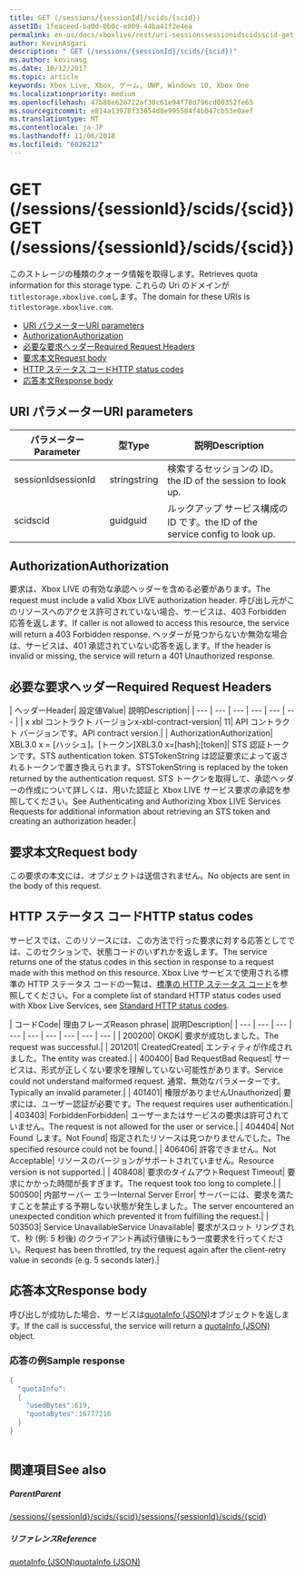 ```yaml
---
title: GET (/sessions/{sessionId}/scids/{scid})
assetID: 1feaceed-ba0d-0b0c-e809-44ba41f2e4ea
permalink: en-us/docs/xboxlive/rest/uri-sessionssessionidscidsscid-get.html
author: KevinAsgari
description: " GET (/sessions/{sessionId}/scids/{scid})"
ms.author: kevinasg
ms.date: 10/12/2017
ms.topic: article
keywords: Xbox Live, Xbox, ゲーム, UWP, Windows 10, Xbox One
ms.localizationpriority: medium
ms.openlocfilehash: 47b88e62b722af30c61e94f78d796cd00352fe65
ms.sourcegitcommit: e814a13978f33654d8e995584f4b047cb53e0aef
ms.translationtype: MT
ms.contentlocale: ja-JP
ms.lasthandoff: 11/06/2018
ms.locfileid: "6026212"
---
```

# <a name="get-sessionssessionidscidsscid"></a><span data-ttu-id="93c7a-104">GET (/sessions/{sessionId}/scids/{scid})</span><span class="sxs-lookup"><span data-stu-id="93c7a-104">GET (/sessions/{sessionId}/scids/{scid})</span></span>
<span data-ttu-id="93c7a-105">このストレージの種類のクォータ情報を取得します。</span><span class="sxs-lookup"><span data-stu-id="93c7a-105">Retrieves quota information for this storage type.</span></span> <span data-ttu-id="93c7a-106">これらの Uri のドメインが`titlestorage.xboxlive.com`します。</span><span class="sxs-lookup"><span data-stu-id="93c7a-106">The domain for these URIs is `titlestorage.xboxlive.com`.</span></span>
 
  * [<span data-ttu-id="93c7a-107">URI パラメーター</span><span class="sxs-lookup"><span data-stu-id="93c7a-107">URI parameters</span></span>](#ID4EX)
  * [<span data-ttu-id="93c7a-108">Authorization</span><span class="sxs-lookup"><span data-stu-id="93c7a-108">Authorization</span></span>](#ID4ECB)
  * [<span data-ttu-id="93c7a-109">必要な要求ヘッダー</span><span class="sxs-lookup"><span data-stu-id="93c7a-109">Required Request Headers</span></span>](#ID4ENB)
  * [<span data-ttu-id="93c7a-110">要求本文</span><span class="sxs-lookup"><span data-stu-id="93c7a-110">Request body</span></span>](#ID4EWC)
  * [<span data-ttu-id="93c7a-111">HTTP ステータス コード</span><span class="sxs-lookup"><span data-stu-id="93c7a-111">HTTP status codes</span></span>](#ID4EBD)
  * [<span data-ttu-id="93c7a-112">応答本文</span><span class="sxs-lookup"><span data-stu-id="93c7a-112">Response body</span></span>](#ID4E2H)
 
<a id="ID4EX"></a>

 
## <a name="uri-parameters"></a><span data-ttu-id="93c7a-113">URI パラメーター</span><span class="sxs-lookup"><span data-stu-id="93c7a-113">URI parameters</span></span>
 
| <span data-ttu-id="93c7a-114">パラメーター</span><span class="sxs-lookup"><span data-stu-id="93c7a-114">Parameter</span></span>| <span data-ttu-id="93c7a-115">型</span><span class="sxs-lookup"><span data-stu-id="93c7a-115">Type</span></span>| <span data-ttu-id="93c7a-116">説明</span><span class="sxs-lookup"><span data-stu-id="93c7a-116">Description</span></span>| 
| --- | --- | --- | 
| <span data-ttu-id="93c7a-117">sessionId</span><span class="sxs-lookup"><span data-stu-id="93c7a-117">sessionId</span></span>| <span data-ttu-id="93c7a-118">string</span><span class="sxs-lookup"><span data-stu-id="93c7a-118">string</span></span>| <span data-ttu-id="93c7a-119">検索するセッションの ID。</span><span class="sxs-lookup"><span data-stu-id="93c7a-119">the ID of the session to look up.</span></span>| 
| <span data-ttu-id="93c7a-120">scid</span><span class="sxs-lookup"><span data-stu-id="93c7a-120">scid</span></span>| <span data-ttu-id="93c7a-121">guid</span><span class="sxs-lookup"><span data-stu-id="93c7a-121">guid</span></span>| <span data-ttu-id="93c7a-122">ルックアップ サービス構成の ID です。</span><span class="sxs-lookup"><span data-stu-id="93c7a-122">the ID of the service config to look up.</span></span>| 
  
<a id="ID4ECB"></a>

 
## <a name="authorization"></a><span data-ttu-id="93c7a-123">Authorization</span><span class="sxs-lookup"><span data-stu-id="93c7a-123">Authorization</span></span>
 
<span data-ttu-id="93c7a-124">要求は、Xbox LIVE の有効な承認ヘッダーを含める必要があります。</span><span class="sxs-lookup"><span data-stu-id="93c7a-124">The request must include a valid Xbox LIVE authorization header.</span></span> <span data-ttu-id="93c7a-125">呼び出し元がこのリソースへのアクセス許可されていない場合、サービスは、403 Forbidden 応答を返します。</span><span class="sxs-lookup"><span data-stu-id="93c7a-125">If caller is not allowed to access this resource, the service will return a 403 Forbidden response.</span></span> <span data-ttu-id="93c7a-126">ヘッダーが見つからないか無効な場合は、サービスは、401 承認されていない応答を返します。</span><span class="sxs-lookup"><span data-stu-id="93c7a-126">If the header is invalid or missing, the service will return a 401 Unauthorized response.</span></span> 
  
<a id="ID4ENB"></a>

 
## <a name="required-request-headers"></a><span data-ttu-id="93c7a-127">必要な要求ヘッダー</span><span class="sxs-lookup"><span data-stu-id="93c7a-127">Required Request Headers</span></span>
 
| <span data-ttu-id="93c7a-128">ヘッダー</span><span class="sxs-lookup"><span data-stu-id="93c7a-128">Header</span></span>| <span data-ttu-id="93c7a-129">設定値</span><span class="sxs-lookup"><span data-stu-id="93c7a-129">Value</span></span>| <span data-ttu-id="93c7a-130">説明</span><span class="sxs-lookup"><span data-stu-id="93c7a-130">Description</span></span>| 
| --- | --- | --- | --- | --- | --- | 
| <span data-ttu-id="93c7a-131">x xbl コントラクト バージョン</span><span class="sxs-lookup"><span data-stu-id="93c7a-131">x-xbl-contract-version</span></span>| <span data-ttu-id="93c7a-132">1</span><span class="sxs-lookup"><span data-stu-id="93c7a-132">1</span></span>| <span data-ttu-id="93c7a-133">API コントラクト バージョンです。</span><span class="sxs-lookup"><span data-stu-id="93c7a-133">API contract version.</span></span>| 
| <span data-ttu-id="93c7a-134">Authorization</span><span class="sxs-lookup"><span data-stu-id="93c7a-134">Authorization</span></span>| <span data-ttu-id="93c7a-135">XBL3.0 x = [ハッシュ]。[トークン]</span><span class="sxs-lookup"><span data-stu-id="93c7a-135">XBL3.0 x=[hash];[token]</span></span>| <span data-ttu-id="93c7a-136">STS 認証トークンです。</span><span class="sxs-lookup"><span data-stu-id="93c7a-136">STS authentication token.</span></span> <span data-ttu-id="93c7a-137">STSTokenString は認証要求によって返されるトークンで置き換えられます。</span><span class="sxs-lookup"><span data-stu-id="93c7a-137">STSTokenString is replaced by the token returned by the authentication request.</span></span> <span data-ttu-id="93c7a-138">STS トークンを取得して、承認ヘッダーの作成について詳しくは、用いた認証と Xbox LIVE サービス要求の承認を参照してください。</span><span class="sxs-lookup"><span data-stu-id="93c7a-138">See Authenticating and Authorizing Xbox LIVE Services Requests for additional information about retrieving an STS token and creating an authorization header.</span></span>| 
  
<a id="ID4EWC"></a>

 
## <a name="request-body"></a><span data-ttu-id="93c7a-139">要求本文</span><span class="sxs-lookup"><span data-stu-id="93c7a-139">Request body</span></span>
 
<span data-ttu-id="93c7a-140">この要求の本文には、オブジェクトは送信されません。</span><span class="sxs-lookup"><span data-stu-id="93c7a-140">No objects are sent in the body of this request.</span></span>
  
<a id="ID4EBD"></a>

 
## <a name="http-status-codes"></a><span data-ttu-id="93c7a-141">HTTP ステータス コード</span><span class="sxs-lookup"><span data-stu-id="93c7a-141">HTTP status codes</span></span>
 
<span data-ttu-id="93c7a-142">サービスでは、このリソースには、この方法で行った要求に対する応答としてでは、このセクションで、状態コードのいずれかを返します。</span><span class="sxs-lookup"><span data-stu-id="93c7a-142">The service returns one of the status codes in this section in response to a request made with this method on this resource.</span></span> <span data-ttu-id="93c7a-143">Xbox Live サービスで使用される標準の HTTP ステータス コードの一覧は、[標準の HTTP ステータス コード](../../additional/httpstatuscodes.md)を参照してください。</span><span class="sxs-lookup"><span data-stu-id="93c7a-143">For a complete list of standard HTTP status codes used with Xbox Live Services, see [Standard HTTP status codes](../../additional/httpstatuscodes.md).</span></span>
 
| <span data-ttu-id="93c7a-144">コード</span><span class="sxs-lookup"><span data-stu-id="93c7a-144">Code</span></span>| <span data-ttu-id="93c7a-145">理由フレーズ</span><span class="sxs-lookup"><span data-stu-id="93c7a-145">Reason phrase</span></span>| <span data-ttu-id="93c7a-146">説明</span><span class="sxs-lookup"><span data-stu-id="93c7a-146">Description</span></span>| 
| --- | --- | --- | --- | --- | --- | --- | --- | --- | 
| <span data-ttu-id="93c7a-147">200</span><span class="sxs-lookup"><span data-stu-id="93c7a-147">200</span></span>| <span data-ttu-id="93c7a-148">OK</span><span class="sxs-lookup"><span data-stu-id="93c7a-148">OK</span></span>| <span data-ttu-id="93c7a-149">要求が成功しました。</span><span class="sxs-lookup"><span data-stu-id="93c7a-149">The request was successful.</span></span>| 
| <span data-ttu-id="93c7a-150">201</span><span class="sxs-lookup"><span data-stu-id="93c7a-150">201</span></span>| <span data-ttu-id="93c7a-151">Created</span><span class="sxs-lookup"><span data-stu-id="93c7a-151">Created</span></span>| <span data-ttu-id="93c7a-152">エンティティが作成されました。</span><span class="sxs-lookup"><span data-stu-id="93c7a-152">The entity was created.</span></span>| 
| <span data-ttu-id="93c7a-153">400</span><span class="sxs-lookup"><span data-stu-id="93c7a-153">400</span></span>| <span data-ttu-id="93c7a-154">Bad Request</span><span class="sxs-lookup"><span data-stu-id="93c7a-154">Bad Request</span></span>| <span data-ttu-id="93c7a-155">サービスは、形式が正しくない要求を理解していない可能性があります。</span><span class="sxs-lookup"><span data-stu-id="93c7a-155">Service could not understand malformed request.</span></span> <span data-ttu-id="93c7a-156">通常、無効なパラメーターです。</span><span class="sxs-lookup"><span data-stu-id="93c7a-156">Typically an invalid parameter.</span></span>| 
| <span data-ttu-id="93c7a-157">401</span><span class="sxs-lookup"><span data-stu-id="93c7a-157">401</span></span>| <span data-ttu-id="93c7a-158">権限がありません</span><span class="sxs-lookup"><span data-stu-id="93c7a-158">Unauthorized</span></span>| <span data-ttu-id="93c7a-159">要求には、ユーザー認証が必要です。</span><span class="sxs-lookup"><span data-stu-id="93c7a-159">The request requires user authentication.</span></span>| 
| <span data-ttu-id="93c7a-160">403</span><span class="sxs-lookup"><span data-stu-id="93c7a-160">403</span></span>| <span data-ttu-id="93c7a-161">Forbidden</span><span class="sxs-lookup"><span data-stu-id="93c7a-161">Forbidden</span></span>| <span data-ttu-id="93c7a-162">ユーザーまたはサービスの要求は許可されていません。</span><span class="sxs-lookup"><span data-stu-id="93c7a-162">The request is not allowed for the user or service.</span></span>| 
| <span data-ttu-id="93c7a-163">404</span><span class="sxs-lookup"><span data-stu-id="93c7a-163">404</span></span>| <span data-ttu-id="93c7a-164">Not Found します。</span><span class="sxs-lookup"><span data-stu-id="93c7a-164">Not Found</span></span>| <span data-ttu-id="93c7a-165">指定されたリソースは見つかりませんでした。</span><span class="sxs-lookup"><span data-stu-id="93c7a-165">The specified resource could not be found.</span></span>| 
| <span data-ttu-id="93c7a-166">406</span><span class="sxs-lookup"><span data-stu-id="93c7a-166">406</span></span>| <span data-ttu-id="93c7a-167">許容できません。</span><span class="sxs-lookup"><span data-stu-id="93c7a-167">Not Acceptable</span></span>| <span data-ttu-id="93c7a-168">リソースのバージョンがサポートされていません。</span><span class="sxs-lookup"><span data-stu-id="93c7a-168">Resource version is not supported.</span></span>| 
| <span data-ttu-id="93c7a-169">408</span><span class="sxs-lookup"><span data-stu-id="93c7a-169">408</span></span>| <span data-ttu-id="93c7a-170">要求のタイムアウト</span><span class="sxs-lookup"><span data-stu-id="93c7a-170">Request Timeout</span></span>| <span data-ttu-id="93c7a-171">要求にかかった時間が長すぎます。</span><span class="sxs-lookup"><span data-stu-id="93c7a-171">The request took too long to complete.</span></span>| 
| <span data-ttu-id="93c7a-172">500</span><span class="sxs-lookup"><span data-stu-id="93c7a-172">500</span></span>| <span data-ttu-id="93c7a-173">内部サーバー エラー</span><span class="sxs-lookup"><span data-stu-id="93c7a-173">Internal Server Error</span></span>| <span data-ttu-id="93c7a-174">サーバーには、要求を満たすことを禁止する予期しない状態が発生しました。</span><span class="sxs-lookup"><span data-stu-id="93c7a-174">The server encountered an unexpected condition which prevented it from fulfilling the request.</span></span>| 
| <span data-ttu-id="93c7a-175">503</span><span class="sxs-lookup"><span data-stu-id="93c7a-175">503</span></span>| <span data-ttu-id="93c7a-176">Service Unavailable</span><span class="sxs-lookup"><span data-stu-id="93c7a-176">Service Unavailable</span></span>| <span data-ttu-id="93c7a-177">要求がスロット リングされて、秒 (例: 5 秒後) のクライアント再試行値後にもう一度要求を行ってください。</span><span class="sxs-lookup"><span data-stu-id="93c7a-177">Request has been throttled, try the request again after the client-retry value in seconds (e.g. 5 seconds later).</span></span>| 
  
<a id="ID4E2H"></a>

 
## <a name="response-body"></a><span data-ttu-id="93c7a-178">応答本文</span><span class="sxs-lookup"><span data-stu-id="93c7a-178">Response body</span></span>
 
<span data-ttu-id="93c7a-179">呼び出しが成功した場合、サービスは[quotaInfo (JSON)](../../json/json-quota.md)オブジェクトを返します。</span><span class="sxs-lookup"><span data-stu-id="93c7a-179">If the call is successful, the service will return a [quotaInfo (JSON)](../../json/json-quota.md) object.</span></span> 
 
<a id="ID4EKAAC"></a>

 
### <a name="sample-response"></a><span data-ttu-id="93c7a-180">応答の例</span><span class="sxs-lookup"><span data-stu-id="93c7a-180">Sample response</span></span>
 

```cpp
{
  "quotaInfo":
  {
    "usedBytes":619,
    "quotaBytes":16777216
  }
}
         
```

   
<a id="ID4EWAAC"></a>

 
## <a name="see-also"></a><span data-ttu-id="93c7a-181">関連項目</span><span class="sxs-lookup"><span data-stu-id="93c7a-181">See also</span></span>
 
<a id="ID4EYAAC"></a>

 
##### <a name="parent"></a><span data-ttu-id="93c7a-182">Parent</span><span class="sxs-lookup"><span data-stu-id="93c7a-182">Parent</span></span> 

[<span data-ttu-id="93c7a-183">/sessions/{sessionId}/scids/{scid}</span><span class="sxs-lookup"><span data-stu-id="93c7a-183">/sessions/{sessionId}/scids/{scid}</span></span>](uri-sessionssessionidscidsscid.md)

  
<a id="ID4ECBAC"></a>

 
##### <a name="reference"></a><span data-ttu-id="93c7a-184">リファレンス</span><span class="sxs-lookup"><span data-stu-id="93c7a-184">Reference</span></span> 

[<span data-ttu-id="93c7a-185">quotaInfo (JSON)</span><span class="sxs-lookup"><span data-stu-id="93c7a-185">quotaInfo (JSON)</span></span>](../../json/json-quota.md)

   